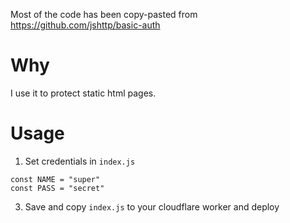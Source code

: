 Most of the code has been copy-pasted from https://github.com/jshttp/basic-auth

# Why

I use it to protect static html pages.

# Usage

1. Set credentials in `index.js`
```
const NAME = "super"
const PASS = "secret"
```
3. Save and copy `index.js` to your cloudflare worker and deploy
